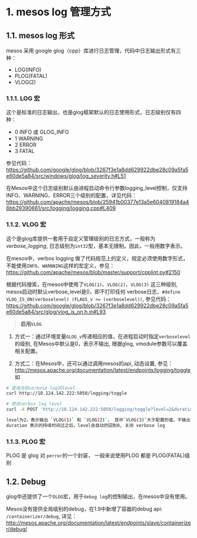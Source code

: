 
# 1. mesos log 管理方式

## 1.1. mesos log 形式

mesos 采用 google glog（cpp）库进行日志管理，代码中日志输出形式有三种：
* LOG(INFO)
* PLOG(FATAL)
* VLOG(2)

### 1.1.1. LOG 宏
这个是标准的日志输出，也是glog框架默认的日志使用形式，日志级别仅有四种：
* 0 INFO 或 GLOG_INFO
* 1 WARNING
* 2 ERROR
* 3 FATAL

参见代码： https://github.com/google/glog/blob/3267f3e1a8dd629922dbe28c09a5fa5e60de5a84/src/windows/glog/log_severity.h#L51

在Mesos中这个日志级别默认由进程启动命令行参数logging_level控制，仅支持INFO、WARNING、ERROR三个级别的配置，详见代码： https://github.com/apache/mesos/blob/25941b00377e13a5e6040819184a46bb29390661/src/logging/logging.cpp#L409


### 1.1.2. VLOG 宏

这个是glog库提供一套用于自定义管理级别的日志方式，一般称为*verbose_logging*, 日志级别为`int32`型，基本无限制。因此，一般用数字表示。

在mesos中，verbos logging 做了代码规范上的定义，规定必须使用数字形式，不能使用`INFO`、`WARNNING`这样的宏定义，参见： https://github.com/apache/mesos/blob/master/support/cpplint.py#2150

根据代码搜索，在mesos中使用了`VLOG(1)`、`VLOG(2)`、`VLOG(3)` 这三种级别, mesos启动时默认verbose_level是0，即不打印任何 verbose日志，`#define VLOG_IS_ON(verboselevel) (FLAGS_v >= (verboselevel))`, 参见代码：https://github.com/google/glog/blob/3267f3e1a8dd629922dbe28c09a5fa5e60de5a84/src/glog/vlog_is_on.h.in#L93

> **启用`VLOG`**

1. 方式一：通过环境变量`GLOG_v`传递相应的值，在进程启动时指定`verboselevel`的级别, 在Mesos中默认是0，表示不输出, 根据glog, vmodule参数可以覆盖相关配置。

2. 方式二：在Mesos中，还可以通过调用mesos的api, 动态设置, 参见：http://mesos.apache.org/documentation/latest/endpoints/logging/toggle 如
```bash
# 查询当前verbose log的level
curl http://10.124.142.222:5050/logging/toggle

# 修改verbos log level
curl -X POST 'http://10.124.142.222:5050/logging/toggle?level=2&duration=2mins'

level为2，表示输出 `VLOG(1)` 和 `VLOG(2)`， 其中`VLOG(3)`大于配置的值，不输出
duration 表示的持续时间过之后，level会自动的回到0, 关闭 verbose log

```

### 1.1.3. PLOG 宏

PLOG 是 glog 对 `perror`的一个封装， 一般来说使用PLOG 都是 PLOG(FATAL)级别

## 1.2. Debug

glog中还提供了一个`DLOG`宏，用于`debug log`的控制输出，在mesos中没有使用。

Mesos没有提供全局级别的debug，在1.9中新增了容器的debug api: `/containerizer/debug`, 详见：http://mesos.apache.org/documentation/latest/endpoints/slave/containerizer/debug/